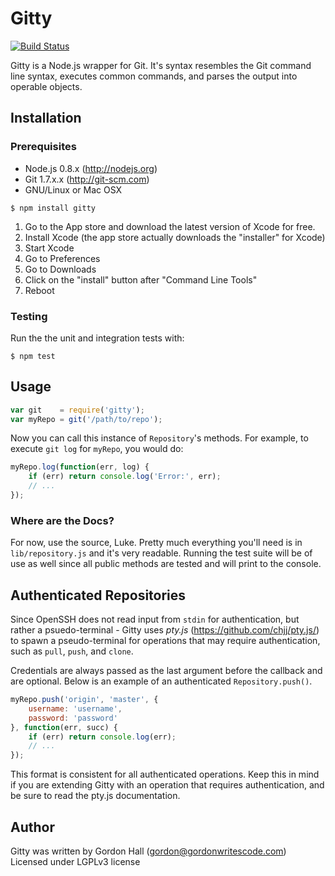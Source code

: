 # Gitty

[![Build Status](https://travis-ci.org/gordonwritescode/gitty.svg)](https://travis-ci.org/gordonwritescode/gitty)

Gitty is a Node.js wrapper for Git. It's syntax resembles the Git command line
syntax, executes common commands, and parses the output into operable objects.

## Installation

### Prerequisites

* Node.js 0.8.x (http://nodejs.org)
* Git 1.7.x.x (http://git-scm.com)
* GNU/Linux or Mac OSX

```
$ npm install gitty
```

1. Go to the App store and download the latest version of Xcode for free.
2. Install Xcode (the app store actually downloads the "installer" for Xcode)
3. Start Xcode
4. Go to Preferences
5. Go to Downloads
6. Click on the "install" button after "Command Line Tools"
7. Reboot

### Testing

Run the the unit and integration tests with:

```
$ npm test
```

## Usage

```js
var git    = require('gitty');
var myRepo = git('/path/to/repo');
```

Now you can call this instance of `Repository`'s methods. For example, to
execute `git log` for `myRepo`, you would do:

```javascript
myRepo.log(function(err, log) {
	if (err) return console.log('Error:', err);
	// ...
});
```

### Where are the Docs?

For now, use the source, Luke. Pretty much everything you'll need is in
`lib/repository.js` and it's very readable. Running the test suite will be of
use as well since all public methods are tested and will print to the console.

## Authenticated Repositories

Since OpenSSH does not read input from `stdin` for authentication, but rather a
psuedo-terminal - Gitty uses *pty.js* (<https://github.com/chjj/pty.js/>) to
spawn a pseudo-terminal for operations that may require authentication, such as
`pull`, `push`, and `clone`.

Credentials are always passed as the last argument before the callback and are
optional. Below is an example of an authenticated `Repository.push()`.

```javascript
myRepo.push('origin', 'master', {
	username: 'username',
	password: 'password'
}, function(err, succ) {
	if (err) return console.log(err);
	// ...
});
```

This format is consistent for all authenticated operations. Keep this in mind
if you are extending Gitty with an operation that requires authentication, and
be sure to read the pty.js documentation.

## Author

Gitty was written by Gordon Hall (gordon@gordonwritescode.com)  
Licensed under LGPLv3 license
